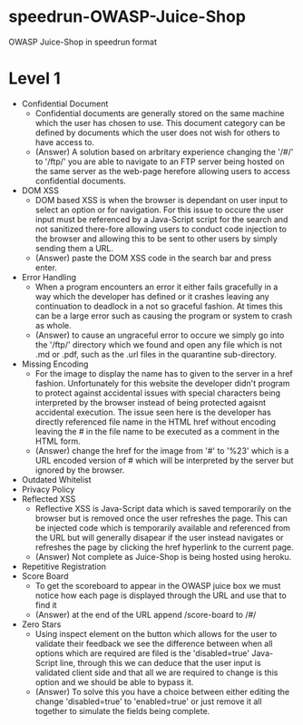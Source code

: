 # speedrun-OWASP-Juice-Shop
OWASP Juice-Shop in speedrun format

# Level 1
- Confidential Document
    - Confidential documents are generally stored on the same machine which the user has chosen to use. This document category can be defined by documents which the user does not wish for others to have access to.
    - (Answer) A solution based on arbritary experience changing the '/#/' to '/ftp/' you are able to navigate to an FTP server being hosted on the same server as the web-page herefore allowing users to access confidential documents.
- DOM XSS
    - DOM based XSS is when the browser is dependant on user input to select an option or for navigation. For this issue to occure the user input must be referenced by a Java-Script script for the search and not sanitized there-fore allowing users to conduct code injection to the browser and allowing this to be sent to other users by simply sending them a URL.
    - (Answer) paste the DOM XSS code in the search bar and press enter.
- Error Handling
    - When a program encounters an error it either fails gracefully in a way which the developer has defined or it crashes leaving any continuation to deadlock in a not so graceful fashion. At times this can be a large error such as causing the program or system to crash as whole.
    - (Answer) to cause an ungraceful error to occure we simply go into the '/ftp/' directory which we found and open any file which is not .md or .pdf, such as the .url files in the quarantine sub-directory.
- Missing Encoding
    - For the image to display the name has to given to the server in a href fashion. Unfortunately for this website the developer didn't program to protect against accidental issues with special characters being interpreted by the browser instead of being protected agaisnt accidental execution. The issue seen here is the developer has directly referenced file name in the HTML href without encoding leaving the # in the file name to be executed as a comment in the HTML form.
    - (Answer) change the href for the image from '#' to '%23' which is a URL encoded version of # which will be interpreted by the server but ignored by the browser.
- Outdated Whitelist
- Privacy Policy
- Reflected XSS
    - Reflective XSS is Java-Script data which is saved temporarily on the browser but is removed once the user refreshes the page. This can be injected code which is temporarily available and referenced from the URL but will generally disapear if the user instead navigates or refreshes the page by clicking the href hyperlink to the current page.
    - (Answer) Not complete as Juice-Shop is being hosted using heroku.
- Repetitive Registration
- Score Board
    - To get the scoreboard to appear in the OWASP juice box we must notice how each page is displayed through the URL and use that to find it
    - (Answer) at the end of the URL append /score-board to /#/
- Zero Stars
    - Using inspect element on the button which allows for the user to validate their feedback we see the difference between when all options which are required are filed is the 'disabled=true' Java-Script line, through this we can deduce that the user input is validated client side and that all we are required to change is this option and we should be able to bypass it.
    - (Answer) To solve this you have a choice between either editing the change 'disabled=true' to 'enabled=true' or just remove it all together to simulate the fields being complete.
